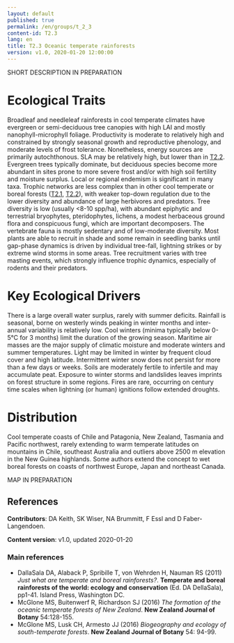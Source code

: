 ```yaml
---
layout: default
published: true
permalink: /en/groups/t_2_3
content-id: T2.3
lang: en
title: T2.3 Oceanic temperate rainforests
version: v1.0, 2020-01-20 12:00:00
---
```


SHORT DESCRIPTION IN PREPARATION

# Ecological Traits
 
Broadleaf and needleleaf rainforests in cool temperate climates have evergreen or semi-deciduous tree canopies with high LAI and mostly nanophyll-microphyll foliage. Productivity is moderate to relatively high and constrained by strongly seasonal growth and reproductive phenology, and moderate levels of frost tolerance. Nonetheless, energy sources are primarily autochthonous. SLA may be relatively high, but lower than in [T2.2](/explore/groups/T2.2). Evergreen trees typically dominate, but deciduous species become more abundant in sites prone to more severe frost and/or with high soil fertility and moisture surplus. Local or regional endemism is significant in many taxa. Trophic networks are less complex than in other cool temperate or boreal forests ([T2.1](/explore/groups/T2.1), [T2.2](/explore/groups/T2.2)), with weaker top-down regulation due to the lower diversity and abundance of large herbivores and predators. Tree diversity is low (usually <8-10 spp/ha), with abundant epiphytic and terrestrial bryophytes, pteridophytes, lichens, a modest herbaceous ground flora and conspicuous fungi, which are important decomposers. The vertebrate fauna is mostly sedentary and of low-moderate diversity. Most plants are able to recruit in shade and some remain in seedling banks until gap-phase dynamics is driven by individual tree-fall, lightning strikes or by extreme wind storms in some areas. Tree recruitment varies with tree masting events, which strongly influence trophic dynamics, especially of rodents and their predators.
 
# Key Ecological Drivers
 
There is a large overall water surplus, rarely with summer deficits. Rainfall is seasonal, borne on westerly winds peaking in winter months and inter-annual variability is relatively low. Cool winters (minima typically below 0-5°C for 3 months) limit the duration of the growing season. Maritime air masses are the major supply of climatic moisture and moderate winters and summer temperatures. Light may be limited in winter by frequent cloud cover and high latitude. Intermittent winter snow does not persist for more than a few days or weeks. Soils are moderately fertile to infertile and may accumulate peat.  Exposure to winter storms and landslides leaves imprints on forest structure in some regions. Fires are rare, occurring on century time scales when lightning (or human) ignitions follow extended droughts.
 
# Distribution
 
Cool temperate coasts of Chile and Patagonia, New Zealand, Tasmania and Pacific northwest, rarely extending to warm temperate latitudes on mountains in Chile, southeast Australia and outliers above 2500 m elevation in the New Guinea highlands. Some authors extend the concept to wet boreal forests on coasts of northwest Europe, Japan and northeast Canada.

MAP IN PREPARATION

## References

**Contributors**: DA Keith, SK Wiser, NA Brummitt, F Essl and D Faber-Langendoen.

**Content version**: v1.0, updated 2020-01-20

### Main references
* DallaSala DA, Alaback P, Spribille T, von Wehrden H, Nauman RS  (2011) *Just what are temperate and boreal rainforests?*. **Temperate and boreal rainforests of the world: ecology and conservation** (Ed. DA DellaSala), pp1-41. Island Press, Washington DC.
* McGlone MS, Buitenwerf R, Richardson SJ  (2016) *The formation of the oceanic temperate forests of New Zealand*. **New Zealand Journal of Botany** 54:128-155.
* McGlone MS, Lusk CH, Armesto JJ  (2016) *Biogeography and ecology of south-temperate forests*. **New Zealand Journal of Botany** 54: 94-99.



